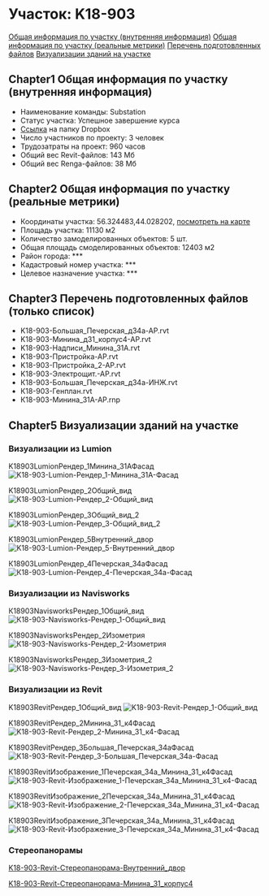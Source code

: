 # Участок: K18-903

[Общая информация по участку (внутренняя информация)](#Chapter1)
[Общая информация по участку (реальные метрики)](#Chapter2)
[Перечень подготовленных файлов](#Chapter3)
[Визуализации зданий на участке](#Chapter5)

## <a id="test">Chapter1</a> Общая информация по участку (внутренняя информация)
+ Наименование команды: Substation
+ Статус участка: Успешное завершение курса
+ [Ссылка](https://www.dropbox.com/sh/wvvgv1nw1iqred9/AADp3K_ZDPnqsKAebYFO30zSa/K18_903?dl=0) на папку Dropbox
+ Число участников по проекту: 3 человек
+ Трудозатраты на проект: 960 часов
+ Общий вес Revit-файлов: 143 Мб
+ Общий вес Renga-файлов: 38 Мб
## <a id="test">Chapter2</a> Общая информация по участку (реальные метрики)
+ Координаты участка: 56.324483,44.028202, [посмотреть на карте](yandex.ru/maps/47/nizhny-novgorod/?ll=56.324483%2C44.028202&z=19)
+ Площадь участка: 11130 м2
+ Количество замоделированных объектов: 5 шт.
+ Общая площадь смоделированных объектов: 12403 м2
+ Район города: *** 
+ Кадастровый номер участка: *** 
+ Целевое назначение участка: *** 
## <a id="test">Chapter3</a> Перечень подготовленных файлов (только список)
+ K18-903-Большая_Печерская_д34а-АР.rvt
+ K18-903-Минина_д31_корпус4-АР.rvt
+ K18-903-Надписи_Минина_31А.rvt
+ K18-903-Пристройка-АР.rvt
+ K18-903-Пристройка_2-АР.rvt
+ K18-903-Электрощит.-АР.rvt
+ К18-903-Большая_Печерская_д34а-ИНЖ.rvt
+ К18-903-Генплан.rvt
+ К18-903-Минина_31А-АР.rnp
## <a id="test">Chapter5</a> Визуализации зданий на участке
### Визуализации из Lumion
K18903LumionРендер_1Минина_31АФасад
![K18-903-Lumion-Рендер_1-Минина_31А-Фасад](/Images/K18_903/K18-903-Lumion-Рендер_1-Минина_31А-Фасад_Compressed.jpg)

K18903LumionРендер_2Общий_вид
![K18-903-Lumion-Рендер_2-Общий_вид](/Images/K18_903/K18-903-Lumion-Рендер_2-Общий_вид_Compressed.jpg)

K18903LumionРендер_3Общий_вид_2
![K18-903-Lumion-Рендер_3-Общий_вид_2](/Images/K18_903/K18-903-Lumion-Рендер_3-Общий_вид_2_Compressed.jpg)

K18903LumionРендер_5Внутренний_двор
![K18-903-Lumion-Рендер_5-Внутренний_двор](/Images/K18_903/K18-903-Lumion-Рендер_5-Внутренний_двор_Compressed.jpg)

К18903LumionРендер_4Печерская_34аФасад
![К18-903-Lumion-Рендер_4-Печерская_34а-Фасад](/Images/K18_903/К18-903-Lumion-Рендер_4-Печерская_34а-Фасад_Compressed.jpg)

### Визуализации из Navisworks
К18903NavisworksРендер_1Общий_вид
![К18-903-Navisworks-Рендер_1-Общий_вид](/Images/K18_903/К18-903-Navisworks-Рендер_1-Общий_вид_Compressed.jpg)

К18903NavisworksРендер_2Изометрия
![К18-903-Navisworks-Рендер_2-Изометрия](/Images/K18_903/К18-903-Navisworks-Рендер_2-Изометрия_Compressed.jpg)

К18903NavisworksРендер_3Изометрия_2
![К18-903-Navisworks-Рендер_3-Изометрия_2](/Images/K18_903/К18-903-Navisworks-Рендер_3-Изометрия_2_Compressed.jpg)

### Визуализации из Revit
K18903RevitРендер_1Общий_вид
![K18-903-Revit-Рендер_1-Общий_вид](/Images/K18_903/K18-903-Revit-Рендер_1-Общий_вид_Compressed.jpg)

K18903RevitРендер_2Минина_31_к4Фасад
![K18-903-Revit-Рендер_2-Минина_31_к4-Фасад](/Images/K18_903/K18-903-Revit-Рендер_2-Минина_31_к4-Фасад_Compressed.jpg)

K18903RevitРендер_3Большая_Печерская_34аФасад
![K18-903-Revit-Рендер_3-Большая_Печерская_34а-Фасад](/Images/K18_903/K18-903-Revit-Рендер_3-Большая_Печерская_34а-Фасад_Compressed.jpg)

К18903RevitИзображение_1Печерская_34а_Минина_31_к4Фасад
![К18-903-Revit-Изображение_1-Печерская_34а_Минина_31_к4-Фасад](/Images/K18_903/К18-903-Revit-Изображение_1-Печерская_34а_Минина_31_к4-Фасад_Compressed.jpg)

К18903RevitИзображение_2Печерская_34а_Минина_31_к4Фасад
![К18-903-Revit-Изображение_2-Печерская_34а_Минина_31_к4-Фасад](/Images/K18_903/К18-903-Revit-Изображение_2-Печерская_34а_Минина_31_к4-Фасад_Compressed.jpg)

К18903RevitИзображение_3Печерская_34а_Минина_31_к4Фасад
![К18-903-Revit-Изображение_3-Печерская_34а_Минина_31_к4-Фасад](/Images/K18_903/К18-903-Revit-Изображение_3-Печерская_34а_Минина_31_к4-Фасад_Compressed.jpg)

### Стереопанорамы
[K18-903-Revit-Стереопанорама-Внутренний_двор](https://rendering-beta.360.autodesk.com/myrenderings/193521173)

[K18-903-Revit-Стереопанорама-Минина_31_корпус4](https://rendering-beta.360.autodesk.com/myrenderings/193521173)

